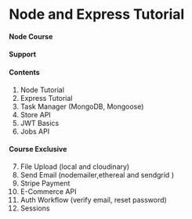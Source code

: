 # Node and Express Tutorial

#### Node Course


#### Support


#### Contents

1. Node Tutorial
2. Express Tutorial
3. Task Manager (MongoDB, Mongoose)
4. Store API
5. JWT Basics
6. Jobs API

#### Course Exclusive


7. File Upload (local and cloudinary)
8. Send Email (nodemailer,ethereal and sendgrid )
9. Stripe Payment
10. E-Commerce API
11. Auth Workflow (verify email, reset password)
12. Sessions
